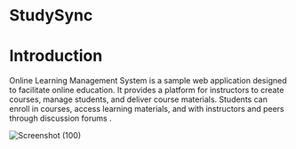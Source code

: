 # StudySync

# Introduction
 Online Learning Management System is a sample web application  designed to facilitate online education. It provides a platform for instructors to create courses, manage students, and deliver course materials. Students can enroll in courses, access learning materials, and with instructors and peers through discussion forums .
 
![Screenshot (100)](https://github.com/MADHAN1908/StudySync/assets/158132614/6be148d5-634a-4eb6-9f73-aa81e52530c2)

